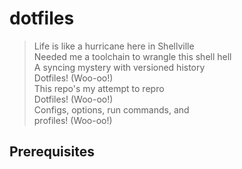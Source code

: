# dotfiles

> Life is like a hurricane here in Shellville  
> Needed me a toolchain to wrangle this shell hell  
> A syncing mystery with versioned history  
> Dotfiles! (Woo-oo!)  
> This repo's my attempt to repro  
> Dotfiles! (Woo-oo!)  
> Configs, options, run commands, and  
> profiles! (Woo-oo!)  

## Prerequisites
